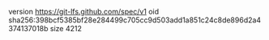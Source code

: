 version https://git-lfs.github.com/spec/v1
oid sha256:398bcf5385bf28e284499c705cc9d503add1a851c24c8de896d2a4374137018b
size 4212
